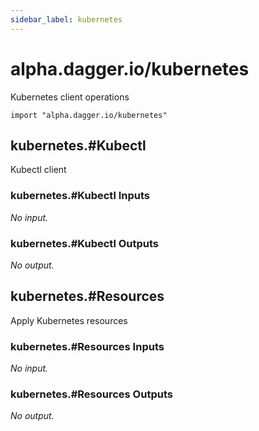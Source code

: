 ```yaml
---
sidebar_label: kubernetes
---
```


# alpha.dagger.io/kubernetes

Kubernetes client operations

```cue
import "alpha.dagger.io/kubernetes"
```

## kubernetes.#Kubectl

Kubectl client

### kubernetes.#Kubectl Inputs

_No input._

### kubernetes.#Kubectl Outputs

_No output._

## kubernetes.#Resources

Apply Kubernetes resources

### kubernetes.#Resources Inputs

_No input._

### kubernetes.#Resources Outputs

_No output._
